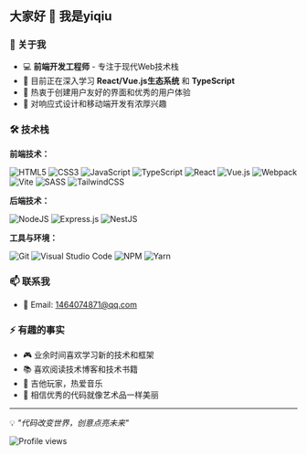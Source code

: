 ## 大家好 👋 我是yiqiu

### 🚀 关于我
- 💻 **前端开发工程师** - 专注于现代Web技术栈
- 🌱 目前正在深入学习 **React/Vue.js生态系统** 和 **TypeScript**
- 🎯 热衷于创建用户友好的界面和优秀的用户体验
- 📱 对响应式设计和移动端开发有浓厚兴趣

### 🛠️ 技术栈

**前端技术：**

![HTML5](https://img.shields.io/badge/html5-%23E34F26.svg?style=for-the-badge&logo=html5&logoColor=white)
![CSS3](https://img.shields.io/badge/css3-%231572B6.svg?style=for-the-badge&logo=css3&logoColor=white)
![JavaScript](https://img.shields.io/badge/javascript-%23323330.svg?style=for-the-badge&logo=javascript&logoColor=%23F7DF1E)
![TypeScript](https://img.shields.io/badge/typescript-%23007ACC.svg?style=for-the-badge&logo=typescript&logoColor=white)
![React](https://img.shields.io/badge/react-%2320232a.svg?style=for-the-badge&logo=react&logoColor=%2361DAFB)
![Vue.js](https://img.shields.io/badge/vuejs-%2335495e.svg?style=for-the-badge&logo=vuedotjs&logoColor=%234FC08D)
![Webpack](https://img.shields.io/badge/webpack-%238DD6F9.svg?style=for-the-badge&logo=webpack&logoColor=black)
![Vite](https://img.shields.io/badge/vite-%23646CFF.svg?style=for-the-badge&logo=vite&logoColor=white)
![SASS](https://img.shields.io/badge/SASS-hotpink.svg?style=for-the-badge&logo=SASS&logoColor=white)
![TailwindCSS](https://img.shields.io/badge/tailwindcss-%2338B2AC.svg?style=for-the-badge&logo=tailwind-css&logoColor=white)

**后端技术：**

![NodeJS](https://img.shields.io/badge/node.js-6DA55F?style=for-the-badge&logo=node.js&logoColor=white)
![Express.js](https://img.shields.io/badge/express.js-%23404d59.svg?style=for-the-badge&logo=express&logoColor=%2361DAFB)
![NestJS](https://img.shields.io/badge/nestjs-%23E0234E.svg?style=for-the-badge&logo=nestjs&logoColor=white)

**工具与环境：**

![Git](https://img.shields.io/badge/git-%23F05033.svg?style=for-the-badge&logo=git&logoColor=white)
![Visual Studio Code](https://img.shields.io/badge/Visual%20Studio%20Code-0078d4.svg?style=for-the-badge&logo=visual-studio-code&logoColor=white)
![NPM](https://img.shields.io/badge/NPM-%23CB3837.svg?style=for-the-badge&logo=npm&logoColor=white)
![Yarn](https://img.shields.io/badge/yarn-%232C8EBB.svg?style=for-the-badge&logo=yarn&logoColor=white)

### 📫 联系我
- 📧 Email: 1464074871@qq.com

### ⚡ 有趣的事实
- 🎮 业余时间喜欢学习新的技术和框架
- 📚 喜欢阅读技术博客和技术书籍
- 🎸 吉他玩家，热爱音乐
- 🌟 相信优秀的代码就像艺术品一样美丽
---
💡 *"代码改变世界，创意点亮未来"*

![Profile views](https://komarev.com/ghpvc/?username=yiqiu-code&color=brightgreen)